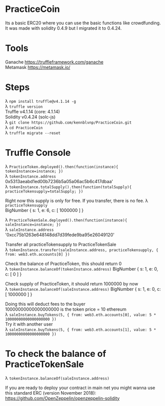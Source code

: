 # PracticeCoin  
Its a basic ERC20 where you can use the basic functions like crowdfunding.  
It was made with solidity 0.4.9 but I migrated it to 0.4.24.  
   
# Tools  
Ganache https://truffleframework.com/ganache  
Metamask https://metamask.io/  

# Steps    
λ `npm install truffle@v4.1.14 -g`  
λ `truffle version`  
Truffle v4.1.14 (core: 4.1.14)  
Solidity v0.4.24 (solc-js)  
λ `git clone https://github.com/kennblvnp/PracticeCoin.git`  
λ `cd PracticeCoin`  
λ `truffle migrate --reset`  
  
# Truffle Console  
λ `PracticeToken.deployed().then(function(instance){ tokenInstance=instance; })`  
λ `tokenInstance.address`  
0x5313aeabd1ed00b7236b5a05a06ac5b6c417dbaa'   
λ `tokenInstance.totalSupply().then(function(totalSupply){ practiceTokensupply=totalSupply; })`  

Right now this supply is only for free. If you transfer, there is no fee.
λ `practiceTokensupply`  
BigNumber { s: 1, e: 6, c: [ 1000000 ] }  

λ `PracticeTokenSale.deployed().then(function(instance){ saleInstance=instance; })`  
λ `saleInstance.address`
'0xcc75b1263e648148dd7d39fede9ba95e26049120'  

Transfer all practiceTokensupply to PracticeTokenSale  
λ `tokenInstance.transfer(saleInstance.address, practiceTokensupply, { from: web3.eth.accounts[0] })`  

Check the balance of PracticeToken, this should return 0  
λ `tokenInstance.balanceOf(tokenInstance.address)` 
BigNumber { s: 1, e: 0, c: [ 0 ] }  

Check supply of PracticeToken, it should return 1000000 by now  
λ `tokenInstance.balanceOf(saleInstance.address)` 
BigNumber { s: 1, e: 0, c: [ 1000000 ] }  

Doing this will deduct fees to the buyer  
10000000000000000000 is the token price = 10 ethereum  
λ `saleInstance.buyTokens(5, { from: web3.eth.accounts[0], value: 5 * 10000000000000000000 })`  
Try it with another user  
λ `saleInstance.buyTokens(5, { from: web3.eth.accounts[1], value: 5 * 10000000000000000000 })`  


# To check the balance of PracticeTokenSale  
λ `tokenInstance.balanceOf(saleInstance.address)`   


If you are ready to deploy your contract in main net you might wanna use this standard ERC (version November 2018):   https://github.com/OpenZeppelin/openzeppelin-solidity